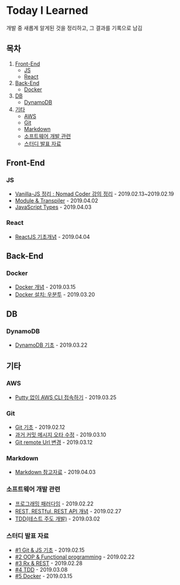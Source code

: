 # Today I Learned

개발 중 새롭게 알게된 것을 정리하고, 그 결과를 기록으로 남김

## 목차

1. [Front-End](#Front-End)
   - [JS](#JS)
   - [React](#React)
2. [Back-End](#Back-End)
   - [Docker](#Docker)
3. [DB](#DB)
   - [DynamoDB](#DynamoDB)
4. [기타](#기타)
   - [AWS](#AWS)
   - [Git](#Git)
   - [Markdown](#Markdown)
   - [소프트웨어 개발 관련](#소프트웨어-개발-관련)
   - [스터디 발표 자료](#스터디-발표-자료)

## Front-End

### JS

- [Vanilla-JS 정리 : Nomad Coder 강의 정리](./js/vanillajs.md) - 2019.02.13~2019.02.19
- [Module & Transpiler](./js/Module&Transpiler.md) - 2019.04.02
- [JavaScript Types](./js/js_Types.md) - 2019.04.03

### React

- [ReactJS 기초개념](./React/ReactJS_WS.md) - 2019.04.04

## Back-End

### Docker

- [Docker 개념](./docker/docker_basic.md) - 2019.03.15
- [Docker 설치: 우분투](./docker/docker_install.md) - 2019.03.20

## DB

### DynamoDB

- [DynamoDB 기초](./aws-DynamoDB/DynamoDB_basic.md) - 2019.03.22

## 기타

### AWS

- [Putty 없이 AWS CLI 접속하기](./aws/not_use_putty.md) - 2019.03.25

### Git

- [Git 기초](./git/git_basic.md) - 2019.02.12
- [과거 커밋 메시지 오타 수정](./git/git_edit_commit_message.md) - 2019.03.10
- [Git remote Url 변경](./git/git_change_remoteUrl.md) - 2019.03.12

### Markdown

- [Markdown 참고자료](./markdown/Markdown_참고자료.md) - 2019.04.03

### 소프트웨어 개발 관련

- [프로그래밍 패러다임](./Software_development/Programming_Paradigms.md) - 2019.02.22
- [REST, RESTful, REST API 개념](./Software_development/RESTAPI.md) - 2019.02.27
- [TDD(테스트 주도 개발)](./Software_development/TDD.md) - 2019.03.02

### 스터디 발표 자료

- [#1 Git & JS 기초](https://docs.google.com/presentation/d/1OWNY15Z-0dpxEg93CCyosPcU7DLvAyUE71KO8amji90/edit?usp=sharing) - 2019.02.15
- [#2 OOP & Functional programming](https://docs.google.com/presentation/d/1uh0rrbVksJTHuuGtwCLijbpQIcspbKk5P7nV8dezVVg/edit?usp=sharing) - 2019.02.22
- [#3 Rx & REST](https://docs.google.com/presentation/d/1m1ZbWvHiRUnSsXsCNPb3bnPcgATBlAx9YRvaG1j0aOw/edit?usp=sharing) - 2019.02.28
- [#4 TDD](https://docs.google.com/presentation/d/1Wb4nAYMA5QjJBWe9Oi_iofSI0mdzJgqZBYtlHJxzzcI/edit?usp=sharing) - 2019.03.08
- [#5 Docker](https://docs.google.com/presentation/d/1bzpcls-5RAxmEIe6IvH04GFB_jHvWT5eGXeFiOjcn_Y/edit?usp=sharing) - 2019.03.15
